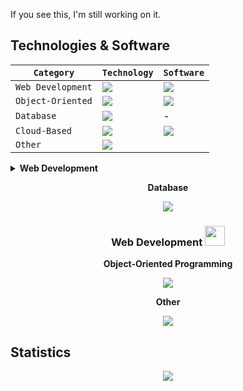 If you see this, I'm still working on it.

<h2>Technologies & Software</h2>

| `Category` | `Technology` | `Software` |
| -- | -- | -- |
|`Web Development`|<img src="https://skillicons.dev/icons?i=html,css,js,nodejs&perline=4"/>|<img src="https://skillicons.dev/icons?i=vscode"/>|
|`Object-Oriented`|<img src="https://skillicons.dev/icons?i=cs,java&perline=2"/>|<img src="https://skillicons.dev/icons?i=visualstudio"/>|
|`Database`|<img src="https://skillicons.dev/icons?i=mysql,mongodb&perline=3"/>|-|
|`Cloud-Based`|<img src="https://skillicons.dev/icons?i=bash"/>|<img src="https://skillicons.dev/icons?i=aws"/>|
|`Other`|<img src="https://skillicons.dev/icons?i=git"/>



<details>
<summary><b>Web Development</b></summary>
<img src="https://skillicons.dev/icons?i=html,css,js,nodejs&perline=3"/>
</details>


<div align="center">
  
  <b>Database</b>
    
  <img src="https://skillicons.dev/icons?i=mysql"/>
  
  <h3>Web Development <img height="32px" src="https://skillicons.dev/icons?i=html,css,js,nodejs"/></h3>
  
  <b>Object-Oriented Programming</b>
    
  <img src="https://skillicons.dev/icons?i=cs"/>
  
  <b>Other</b>
    
  <img src="https://skillicons.dev/icons?i=java"/>

</div>

## Statistics
<div align="center">
<img src="http://github-profile-summary-cards.vercel.app/api/cards/profile-details?username=deltagamingch&theme=tokyonight"/>
</div>
